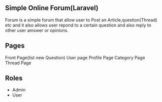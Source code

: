 ## Simple Online Forum(Laravel)

Forum is a simple forum that allow user to Post an Article,question(Thread) etc and it also allows user repond to a certain question and also reply to other user amswer or opinions.

## Pages

Front Page(list new Question)
User page
Profile Page
Category Page
Thread Page

## Roles
- Admin 
- User

